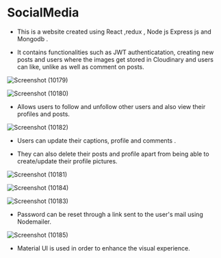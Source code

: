 # SocialMedia


- This is a website created using React ,redux , Node js Express js and Mongodb .


- It contains functionalities such as JWT authenticatation, creating new posts and users where the images get stored in Cloudinary and users can like, unlike as well as comment on posts.

![Screenshot (10179)](https://user-images.githubusercontent.com/90029094/203711408-c4b69e62-eda7-48bc-ac28-eafd30c25e98.png)




![Screenshot (10180)](https://user-images.githubusercontent.com/90029094/203711438-ba45c18d-c4fb-4957-a08a-52471ae60593.png)




- Allows users to follow and unfollow other users and also view their profiles and posts.




![Screenshot (10182)](https://user-images.githubusercontent.com/90029094/203711604-2973e014-aea7-40fe-a1c8-4d8e64052fcb.png)




- Users can update their captions, profile and comments . 

- They can also delete their posts and profile apart from being able to create/update their profile pictures.




![Screenshot (10181)](https://user-images.githubusercontent.com/90029094/203711532-aaf855bf-6a33-483d-b9a5-c907352eeb22.png)




![Screenshot (10184)](https://user-images.githubusercontent.com/90029094/203711695-30eb2e41-e63d-4736-97d5-5094c0dd48e0.png)




![Screenshot (10183)](https://user-images.githubusercontent.com/90029094/203711635-177f6eba-ad4a-4a74-bd31-43d9100e3a7d.png)




- Password can be reset through a link sent to the user's mail using Nodemailer.




![Screenshot (10185)](https://user-images.githubusercontent.com/90029094/203711736-496b5d2e-c5b2-4fb1-9941-cd8c8821b262.png)




- Material UI is used in order to enhance the visual experience.
